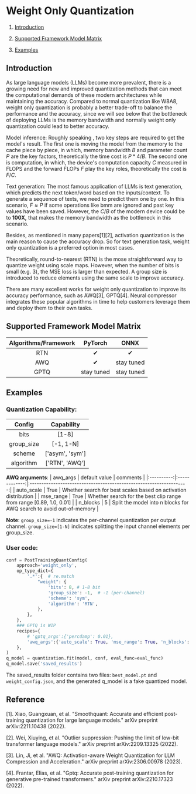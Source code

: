 Weight Only Quantization
=====

1. [Introduction](#introduction)

2. [Supported Framework Model Matrix](#supported-framework-model-matrix)

3. [Examples](#examples)


## Introduction

As large language models (LLMs) become more prevalent, there is a growing need for new and improved quantization methods that can meet the computational demands of these modern architectures while maintaining the accuracy.  Compared to normal quantization like W8A8,  weight only quantization is probably a better trade-off to balance the performance and the accuracy, since we will see below that the bottleneck of deploying LLMs is the memory bandwidth and normally weight only quantization could lead to better accuracy.

Model inference: Roughly speaking , two key steps are required to get the model's result. The first one is moving the model from the memory to the cache piece by piece, in which, memory bandwidth $B$ and parameter count $P$ are the key factors, theoretically the time cost is  $P*4 /B$. The second one is  computation, in which, the device's computation capacity  $C$  measured in FLOPS and the forward FLOPs $F$ play the key roles, theoretically the cost is $F/C$.

Text generation:  The most famous application of LLMs is text generation, which predicts the next token/word  based on the inputs/context. To generate a sequence of texts, we need to predict them one by one. In this scenario,  $F\approx P$  if some operations like bmm are ignored and past key values have been saved. However, the  $C/B$ of the modern device could be to **100X,** that makes the memory bandwidth as the bottleneck in this scenario.

Besides, as mentioned in many papers[1][2], activation quantization is the main reason to cause the accuracy drop. So for text generation task,  weight only quantization is a preferred option in most cases.

Theoretically, round-to-nearest (RTN) is the mose straightforward way to quantize weight using scale maps. However, when the number of bits is small (e.g. 3), the MSE loss is larger than expected. A group size is introduced to reduce elements using the same scale to improve accuracy.

There are many excellent works for weight only quantization to improve its accuracy performance, such as AWQ[3], GPTQ[4]. Neural compressor integrates these popular algorithms in time to help customers leverage them and deploy them to their own tasks.

## Supported Framework Model Matrix

| Algorithms/Framework |   PyTorch  |    ONNX    |
|:--------------:|:----------:|:----------:|
|       RTN      |  &#10004;  |  &#10004;  |
|       AWQ      |  &#10004;  | stay tuned |
|      GPTQ      | stay tuned | stay tuned |

## Examples
### **Quantization Capability**:
| Config | Capability |
| :---: | :---:|
| bits | [1-8] |
| group_size | [-1, 1-N] | 
| scheme | ['asym', 'sym'] |
| algorithm | ['RTN', 'AWQ'] |

**AWQ arguments**:
|  awq_args  | default value |                               comments                              |
|:----------:|:-------------:|:-------------------------------------------------------------------:|
| auto_scale |      True     |   Whether search for best scales based on activation distribution   |
|  mse_range |      True     | Whether search for the best clip range from range [0.89, 1.0, 0.01] |
|  n_blocks  |       5       |   Split the model into n blocks for AWQ search to avoid out-of-memory   |


**Note**: `group_size=-1` indicates the per-channel quantization per output channel. `group_size=[1-N]` indicates splitting the input channel elements per group_size.

### **User code**:
```python
conf = PostTrainingQuantConfig(
    approach='weight_only',
    op_type_dict={
        '.*':{ 	# re.match
            "weight": {
                'bits': 8, # 1-8 bit 
                'group_size': -1,  # -1 (per-channel)
                'scheme': 'sym', 
                'algorithm': 'RTN', 
            },
        },
    },
    ### GPTQ is WIP
    recipes={
        # 'gptq_args':{'percdamp': 0.01},
        'awq_args':{'auto_scale': True, 'mse_range': True, 'n_blocks': 5},
    },
)
q_model = quantization.fit(model, conf, eval_func=eval_func)
q_model.save('saved_results')
```

The saved_results folder contains two files: `best_model.pt` and `weight_config.json`, and the generated q_model is a fake quantized model.

## Reference

[1]. Xiao, Guangxuan, et al. "Smoothquant: Accurate and efficient post-training quantization for large language models." arXiv preprint arXiv:2211.10438 (2022).

[2]. Wei, Xiuying, et al. "Outlier suppression: Pushing the limit of low-bit transformer language models." arXiv preprint arXiv:2209.13325 (2022).

[3]. Lin, Ji, et al. "AWQ: Activation-aware Weight Quantization for LLM Compression and Acceleration." arXiv preprint arXiv:2306.00978 (2023).

[4]. Frantar, Elias, et al. "Gptq: Accurate post-training quantization for generative pre-trained transformers." arXiv preprint arXiv:2210.17323 (2022).